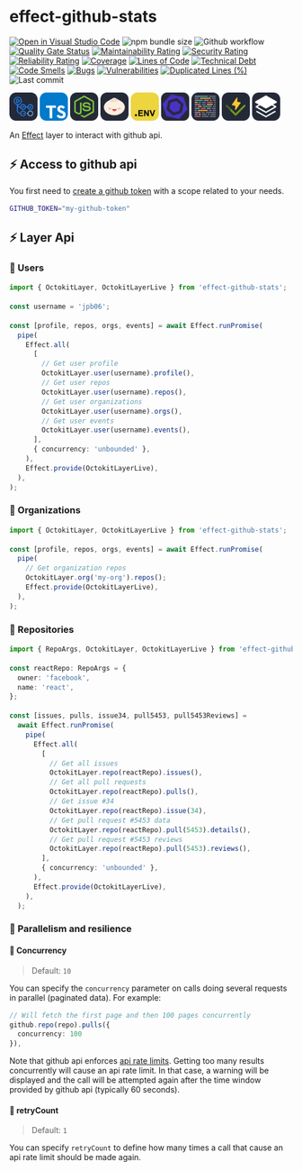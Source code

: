 # effect-github-stats

[![Open in Visual Studio Code](https://img.shields.io/static/v1?logo=visualstudiocode&label=&message=Open%20in%20Visual%20Studio%20Code&labelColor=2c2c32&color=007acc&logoColor=007acc)](https://github.dev/jpb06/effect-github-stats)
![npm bundle size](https://img.shields.io/bundlephobia/min/effect-github-stats)
![Github workflow](https://img.shields.io/github/actions/workflow/status/jpb06/effect-github-stats/ci.yml?branch=main&logo=github-actions&label=last%20workflow)
[![Quality Gate Status](https://sonarcloud.io/api/project_badges/measure?project=jpb06_github-stats&metric=alert_status)](https://sonarcloud.io/summary/new_code?id=jpb06_github-stats)
[![Maintainability Rating](https://sonarcloud.io/api/project_badges/measure?project=jpb06_github-stats&metric=sqale_rating)](https://sonarcloud.io/dashboard?id=jpb06_github-stats)
[![Security Rating](https://sonarcloud.io/api/project_badges/measure?project=jpb06_github-stats&metric=security_rating)](https://sonarcloud.io/dashboard?id=jpb06_github-stats)
[![Reliability Rating](https://sonarcloud.io/api/project_badges/measure?project=jpb06_github-stats&metric=reliability_rating)](https://sonarcloud.io/dashboard?id=jpb06_github-stats)
[![Coverage](https://sonarcloud.io/api/project_badges/measure?project=jpb06_github-stats&metric=coverage)](https://sonarcloud.io/dashboard?id=jpb06_github-stats)
[![Lines of Code](https://sonarcloud.io/api/project_badges/measure?project=jpb06_github-stats&metric=ncloc)](https://sonarcloud.io/summary/new_code?id=jpb06_github-stats)
[![Technical Debt](https://sonarcloud.io/api/project_badges/measure?project=jpb06_github-stats&metric=sqale_index)](https://sonarcloud.io/summary/new_code?id=jpb06_github-stats)
[![Code Smells](https://sonarcloud.io/api/project_badges/measure?project=jpb06_github-stats&metric=code_smells)](https://sonarcloud.io/dashboard?id=jpb06_github-stats)
[![Bugs](https://sonarcloud.io/api/project_badges/measure?project=jpb06_github-stats&metric=bugs)](https://sonarcloud.io/summary/new_code?id=jpb06_github-stats)
[![Vulnerabilities](https://sonarcloud.io/api/project_badges/measure?project=jpb06_github-stats&metric=vulnerabilities)](https://sonarcloud.io/summary/new_code?id=jpb06_github-stats)
[![Duplicated Lines (%)](https://sonarcloud.io/api/project_badges/measure?project=jpb06_github-stats&metric=duplicated_lines_density)](https://sonarcloud.io/dashboard?id=jpb06_github-stats)
![Last commit](https://img.shields.io/github/last-commit/jpb06/effect-github-stats?logo=git)

<!-- readme-package-icons start -->

<p align="left"><a href="https://docs.github.com/en/actions" target="_blank"><img height="50" src="https://raw.githubusercontent.com/jpb06/jpb06/master/icons/GithubActions-Dark.svg" /></a>&nbsp;<a href="https://www.typescriptlang.org/docs/" target="_blank"><img height="50" src="https://raw.githubusercontent.com/jpb06/jpb06/master/icons/TypeScript.svg" /></a>&nbsp;<a href="https://nodejs.org/en/docs/" target="_blank"><img height="50" src="https://raw.githubusercontent.com/jpb06/jpb06/master/icons/NodeJS-Dark.svg" /></a>&nbsp;<a href="https://bun.sh/docs" target="_blank"><img height="50" src="https://raw.githubusercontent.com/jpb06/jpb06/master/icons/Bun-Dark.svg" /></a>&nbsp;<a href="https://github.com/motdotla/dotenv#readme" target="_blank"><img height="50" src="https://raw.githubusercontent.com/jpb06/jpb06/master/icons/Dotenv-Dark.svg" /></a>&nbsp;<a href="https://eslint.org/docs/latest/" target="_blank"><img height="50" src="https://raw.githubusercontent.com/jpb06/jpb06/master/icons/Eslint-Dark.svg" /></a>&nbsp;<a href="https://prettier.io/docs/en/index.html" target="_blank"><img height="50" src="https://raw.githubusercontent.com/jpb06/jpb06/master/icons/Prettier-Dark.svg" /></a>&nbsp;<a href="https://vitest.dev/guide/" target="_blank"><img height="50" src="https://raw.githubusercontent.com/jpb06/jpb06/master/icons/Vitest-Dark.svg" /></a>&nbsp;<a href="https://www.effect.website/docs/quickstart" target="_blank"><img height="50" src="https://raw.githubusercontent.com/jpb06/jpb06/master/icons/Effect-Dark.svg" /></a></p>

<!-- readme-package-icons end -->

An [Effect](https://effect.website/) layer to interact with github api.

## ⚡ Access to github api

You first need to [create a github token](https://github.com/settings/tokens) with a scope related to your needs.

```bash
GITHUB_TOKEN="my-github-token"
```

## ⚡ Layer Api

### 🔶 Users

```typescript
import { OctokitLayer, OctokitLayerLive } from 'effect-github-stats';

const username = 'jpb06';

const [profile, repos, orgs, events] = await Effect.runPromise(
  pipe(
    Effect.all(
      [
        // Get user profile
        OctokitLayer.user(username).profile(),
        // Get user repos
        OctokitLayer.user(username).repos(),
        // Get user organizations
        OctokitLayer.user(username).orgs(),
        // Get user events
        OctokitLayer.user(username).events(),
      ],
      { concurrency: 'unbounded' },
    ),
    Effect.provide(OctokitLayerLive),
  ),
);
```

### 🔶 Organizations

```typescript
import { OctokitLayer, OctokitLayerLive } from 'effect-github-stats';

const [profile, repos, orgs, events] = await Effect.runPromise(
  pipe(
    // Get organization repos
    OctokitLayer.org('my-org').repos();
    Effect.provide(OctokitLayerLive),
  ),
);
```

### 🔶 Repositories

```typescript
import { RepoArgs, OctokitLayer, OctokitLayerLive } from 'effect-github-stats';

const reactRepo: RepoArgs = {
  owner: 'facebook',
  name: 'react',
};

const [issues, pulls, issue34, pull5453, pull5453Reviews] =
  await Effect.runPromise(
    pipe(
      Effect.all(
        [
          // Get all issues
          OctokitLayer.repo(reactRepo).issues(),
          // Get all pull requests
          OctokitLayer.repo(reactRepo).pulls(),
          // Get issue #34
          OctokitLayer.repo(reactRepo).issue(34),
          // Get pull request #5453 data
          OctokitLayer.repo(reactRepo).pull(5453).details(),
          // Get pull request #5453 reviews
          OctokitLayer.repo(reactRepo).pull(5453).reviews(),
        ],
        { concurrency: 'unbounded' },
      ),
      Effect.provide(OctokitLayerLive),
    ),
  );
```

### 🔶 Parallelism and resilience

#### 🧿 Concurrency

> Default: `10`

You can specify the `concurrency` parameter on calls doing several requests in parallel (paginated data). For example:

```typescript
// Will fetch the first page and then 100 pages concurrently
github.repo(repo).pulls({
  concurrency: 100
}),
```

Note that github api enforces [api rate limits](https://docs.github.com/en/rest/using-the-rest-api/best-practices-for-using-the-rest-api?apiVersion=2022-11-28#dealing-with-secondary-rate-limits). Getting too many results concurrently will cause an api rate limit. In that case, a warning will be displayed and the call will be attempted again after the time window provided by github api (typically 60 seconds).

#### 🧿 retryCount

> Default: `1`

You can specify `retryCount` to define how many times a call that cause an api rate limit should be made again.
